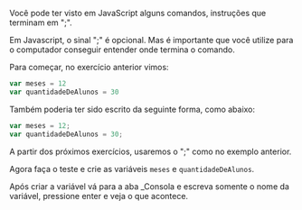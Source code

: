 Você pode ter visto em JavaScript alguns comandos, instruções que terminam em ";".

Em Javascript, o sinal ";" é opcional. Mas é importante que você utilize para o computador conseguir entender onde termina o comando.

Para começar, no exercício anterior vimos:

```javascript
var meses = 12
var quantidadeDeAlunos = 30
``` 

Também poderia ter sido escrito da seguinte forma, como abaixo:

```javascript
var meses = 12;
var quantidadeDeAlunos = 30;
``` 

A partir dos  próximos exercícios, usaremos o ";" como no exemplo anterior.

Agora faça o teste e crie as variáveis  `meses` e  `quantidadeDeAlunos`.

Após criar a variável vá para a aba _Consola e escreva somente o nome da variável, pressione enter e veja o que acontece.
